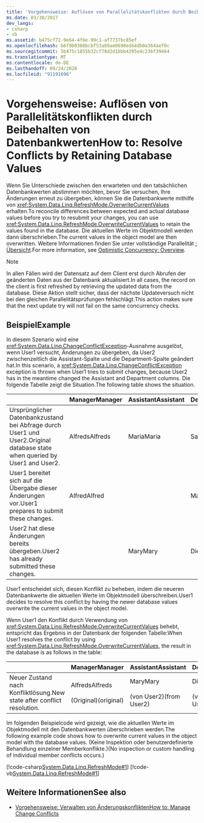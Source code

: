 ```yaml
---
title: 'Vorgehensweise: Auflösen von Parallelitätskonflikten durch Beibehalten von Datenbankwerten'
ms.date: 03/30/2017
dev_langs:
- csharp
- vb
ms.assetid: b475cf72-9e64-4f6e-99c1-af7737bc85ef
ms.openlocfilehash: b6f9b0308bcbf53a89ae0690ed44db0a364aef0c
ms.sourcegitcommit: 5b475c1855b32cf78d2d1bbb4295e4c236f39464
ms.translationtype: MT
ms.contentlocale: de-DE
ms.lasthandoff: 09/24/2020
ms.locfileid: "91191696"
---
```

# <a name="how-to-resolve-conflicts-by-retaining-database-values"></a><span data-ttu-id="a08b0-102">Vorgehensweise: Auflösen von Parallelitätskonflikten durch Beibehalten von Datenbankwerten</span><span class="sxs-lookup"><span data-stu-id="a08b0-102">How to: Resolve Conflicts by Retaining Database Values</span></span>

<span data-ttu-id="a08b0-103">Wenn Sie Unterschiede zwischen den erwarteten und den tatsächlichen Datenbankwerten abstimmen möchten, bevor Sie versuchen, Ihre Änderungen erneut zu übergeben, können Sie die Datenbankwerte mithilfe von <xref:System.Data.Linq.RefreshMode.OverwriteCurrentValues> erhalten.</span><span class="sxs-lookup"><span data-stu-id="a08b0-103">To reconcile differences between expected and actual database values before you try to resubmit your changes, you can use <xref:System.Data.Linq.RefreshMode.OverwriteCurrentValues> to retain the values found in the database.</span></span> <span data-ttu-id="a08b0-104">Die aktuellen Werte im Objektmodell werden dann überschrieben.</span><span class="sxs-lookup"><span data-stu-id="a08b0-104">The current values in the object model are then overwritten.</span></span> <span data-ttu-id="a08b0-105">Weitere Informationen finden Sie unter vollständige Parallelität [: Übersicht](optimistic-concurrency-overview.md).</span><span class="sxs-lookup"><span data-stu-id="a08b0-105">For more information, see [Optimistic Concurrency: Overview](optimistic-concurrency-overview.md).</span></span>  
  
> [!NOTE]
> <span data-ttu-id="a08b0-106">In allen Fällen wird der Datensatz auf dem Client erst durch Abrufen der geänderten Daten aus der Datenbank aktualisiert.</span><span class="sxs-lookup"><span data-stu-id="a08b0-106">In all cases, the record on the client is first refreshed by retrieving the updated data from the database.</span></span> <span data-ttu-id="a08b0-107">Diese Aktion stellt sicher, dass der nächste Updateversuch nicht bei den gleichen Parallelitätsprüfungen fehlschlägt.</span><span class="sxs-lookup"><span data-stu-id="a08b0-107">This action makes sure that the next update try will not fail on the same concurrency checks.</span></span>  
  
## <a name="example"></a><span data-ttu-id="a08b0-108">Beispiel</span><span class="sxs-lookup"><span data-stu-id="a08b0-108">Example</span></span>  

 <span data-ttu-id="a08b0-109">In diesem Szenario wird eine <xref:System.Data.Linq.ChangeConflictException>-Ausnahme ausgelöst, wenn User1 versucht, Änderungen zu übergeben, da User2 zwischenzeitlich die Assistant-Spalte und die Department-Spalte geändert hat.</span><span class="sxs-lookup"><span data-stu-id="a08b0-109">In this scenario, a <xref:System.Data.Linq.ChangeConflictException> exception is thrown when User1 tries to submit changes, because User2 has in the meantime changed the Assistant and Department columns.</span></span> <span data-ttu-id="a08b0-110">Die folgende Tabelle zeigt die Situation.</span><span class="sxs-lookup"><span data-stu-id="a08b0-110">The following table shows the situation.</span></span>  
  
||<span data-ttu-id="a08b0-111">Manager</span><span class="sxs-lookup"><span data-stu-id="a08b0-111">Manager</span></span>|<span data-ttu-id="a08b0-112">Assistant</span><span class="sxs-lookup"><span data-stu-id="a08b0-112">Assistant</span></span>|<span data-ttu-id="a08b0-113">Department</span><span class="sxs-lookup"><span data-stu-id="a08b0-113">Department</span></span>|  
|------|-------------|---------------|----------------|  
|<span data-ttu-id="a08b0-114">Ursprünglicher Datenbankzustand bei Abfrage durch User1 und User2.</span><span class="sxs-lookup"><span data-stu-id="a08b0-114">Original database state when queried by User1 and User2.</span></span>|<span data-ttu-id="a08b0-115">Alfreds</span><span class="sxs-lookup"><span data-stu-id="a08b0-115">Alfreds</span></span>|<span data-ttu-id="a08b0-116">Maria</span><span class="sxs-lookup"><span data-stu-id="a08b0-116">Maria</span></span>|<span data-ttu-id="a08b0-117">Sales</span><span class="sxs-lookup"><span data-stu-id="a08b0-117">Sales</span></span>|  
|<span data-ttu-id="a08b0-118">User1 bereitet sich auf die Übergabe dieser Änderungen vor.</span><span class="sxs-lookup"><span data-stu-id="a08b0-118">User1 prepares to submit these changes.</span></span>|<span data-ttu-id="a08b0-119">Alfred</span><span class="sxs-lookup"><span data-stu-id="a08b0-119">Alfred</span></span>||<span data-ttu-id="a08b0-120">Marketing</span><span class="sxs-lookup"><span data-stu-id="a08b0-120">Marketing</span></span>|  
|<span data-ttu-id="a08b0-121">User2 hat diese Änderungen bereits übergeben.</span><span class="sxs-lookup"><span data-stu-id="a08b0-121">User2 has already submitted these changes.</span></span>||<span data-ttu-id="a08b0-122">Mary</span><span class="sxs-lookup"><span data-stu-id="a08b0-122">Mary</span></span>|<span data-ttu-id="a08b0-123">Dienst</span><span class="sxs-lookup"><span data-stu-id="a08b0-123">Service</span></span>|  
  
 <span data-ttu-id="a08b0-124">User1 entscheidet sich, diesen Konflikt zu beheben, indem die neueren Datenbankwerte die aktuellen Werte im Objektmodell überschreiben.</span><span class="sxs-lookup"><span data-stu-id="a08b0-124">User1 decides to resolve this conflict by having the newer database values overwrite the current values in the object model.</span></span>  
  
 <span data-ttu-id="a08b0-125">Wenn User1 den Konflikt durch Verwendung von <xref:System.Data.Linq.RefreshMode.OverwriteCurrentValues> behebt, entspricht das Ergebnis in der Datenbank der folgenden Tabelle:</span><span class="sxs-lookup"><span data-stu-id="a08b0-125">When User1 resolves the conflict by using <xref:System.Data.Linq.RefreshMode.OverwriteCurrentValues>, the result in the database is as follows in the table:</span></span>  
  
||<span data-ttu-id="a08b0-126">Manager</span><span class="sxs-lookup"><span data-stu-id="a08b0-126">Manager</span></span>|<span data-ttu-id="a08b0-127">Assistant</span><span class="sxs-lookup"><span data-stu-id="a08b0-127">Assistant</span></span>|<span data-ttu-id="a08b0-128">Department</span><span class="sxs-lookup"><span data-stu-id="a08b0-128">Department</span></span>|  
|------|-------------|---------------|----------------|  
|<span data-ttu-id="a08b0-129">Neuer Zustand nach Konfliktlösung.</span><span class="sxs-lookup"><span data-stu-id="a08b0-129">New state after conflict resolution.</span></span>|<span data-ttu-id="a08b0-130">Alfreds</span><span class="sxs-lookup"><span data-stu-id="a08b0-130">Alfreds</span></span><br /><br /> <span data-ttu-id="a08b0-131">(Original)</span><span class="sxs-lookup"><span data-stu-id="a08b0-131">(original)</span></span>|<span data-ttu-id="a08b0-132">Mary</span><span class="sxs-lookup"><span data-stu-id="a08b0-132">Mary</span></span><br /><br /> <span data-ttu-id="a08b0-133">(von User2)</span><span class="sxs-lookup"><span data-stu-id="a08b0-133">(from User2)</span></span>|<span data-ttu-id="a08b0-134">Dienst</span><span class="sxs-lookup"><span data-stu-id="a08b0-134">Service</span></span><br /><br /> <span data-ttu-id="a08b0-135">(von User2)</span><span class="sxs-lookup"><span data-stu-id="a08b0-135">(from User2)</span></span>|  
  
 <span data-ttu-id="a08b0-136">Im folgenden Beispielcode wird gezeigt, wie die aktuellen Werte im Objektmodell mit den Datenbankwerten überschrieben werden.</span><span class="sxs-lookup"><span data-stu-id="a08b0-136">The following example code shows how to overwrite current values in the object model with the database values.</span></span> <span data-ttu-id="a08b0-137">(Keine Inspektion oder benutzerdefinierte Behandlung einzelner Memberkonflikte.)</span><span class="sxs-lookup"><span data-stu-id="a08b0-137">(No inspection or custom handling of individual member conflicts occurs.)</span></span>  
  
 [!code-csharp[System.Data.Linq.RefreshMode#1](../../../../../../samples/snippets/csharp/VS_Snippets_Data/system.data.linq.refreshmode/cs/program.cs#1)]
 [!code-vb[System.Data.Linq.RefreshMode#1](../../../../../../samples/snippets/visualbasic/VS_Snippets_Data/system.data.linq.refreshmode/vb/module1.vb#1)]  
  
## <a name="see-also"></a><span data-ttu-id="a08b0-138">Weitere Informationen</span><span class="sxs-lookup"><span data-stu-id="a08b0-138">See also</span></span>

- [<span data-ttu-id="a08b0-139">Vorgehensweise: Verwalten von Änderungskonflikten</span><span class="sxs-lookup"><span data-stu-id="a08b0-139">How to: Manage Change Conflicts</span></span>](how-to-manage-change-conflicts.md)
